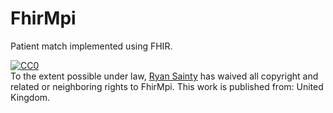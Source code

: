 # FhirMpi
Patient match implemented using FHIR.

<p xmlns:dct="http://purl.org/dc/terms/" xmlns:vcard="http://www.w3.org/2001/vcard-rdf/3.0#">
  <a rel="license"
     href="http://creativecommons.org/publicdomain/zero/1.0/">
    <img src="https://licensebuttons.net/p/zero/1.0/88x31.png" style="border-style: none;" alt="CC0" />
  </a>
  <br />
  To the extent possible under law,
  <a rel="dct:publisher"
     href="https://github.com/Lumbridge/FhirMpi">
    <span property="dct:title">Ryan Sainty</span></a>
  has waived all copyright and related or neighboring rights to
  <span property="dct:title">FhirMpi</span>.
This work is published from:
<span property="vcard:Country" datatype="dct:ISO3166"
      content="GB" about="https://github.com/Lumbridge/FhirMpi">
  United Kingdom</span>.
</p>
